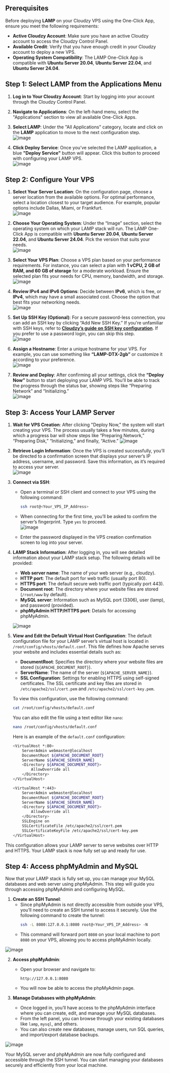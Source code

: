 ## Prerequisites

Before deploying **LAMP** on your Cloudzy VPS using the One-Click App, ensure you meet the following requirements:

- **Active Cloudzy Account**: Make sure you have an active Cloudzy account to access the Cloudzy Control Panel.
- **Available Credit**: Verify that you have enough credit in your Cloudzy account to deploy a new VPS.
- **Operating System Compatibility**: The LAMP One-Click App is compatible with **Ubuntu Server 20.04**, **Ubuntu Server 22.04**, and **Ubuntu Server 24.04**.

## Step 1: Select LAMP from the Applications Menu

1. **Log in to Your Cloudzy Account**: Start by logging into your account through the Cloudzy Control Panel.
   
2. **Navigate to Applications**: On the left-hand menu, select the "Applications" section to view all available One-Click Apps.  
   
4. **Select LAMP**: Under the "All Applications" category, locate and click on the **LAMP** application to move to the next configuration step.  
![image](https://github.com/user-attachments/assets/3196f4a1-4adf-41d1-84a7-4e901db749ba)

6. **Click Deploy Service**: Once you’ve selected the LAMP application, a blue **"Deploy Service"** button will appear. Click this button to proceed with configuring your LAMP VPS.  
![image](https://github.com/user-attachments/assets/fa4cc452-54af-48b6-b37f-c81bb3c953a9)

## Step 2: Configure Your VPS

1. **Select Your Server Location**: On the configuration page, choose a server location from the available options. For optimal performance, select a location closest to your target audience. For example, popular options include Dallas, Miami, or Frankfurt.  
   ![image](https://github.com/user-attachments/assets/f9551a4c-1c74-46c8-8852-334689f19ece)

2. **Choose Your Operating System**: Under the “Image” section, select the operating system on which your LAMP stack will run. The LAMP One-Click App is compatible with **Ubuntu Server 20.04**, **Ubuntu Server 22.04**, and **Ubuntu Server 24.04**. Pick the version that suits your needs.  
   ![image](https://github.com/user-attachments/assets/d17fd39e-a350-422e-a1b9-c57fe35bc614)

3. **Select Your VPS Plan**: Choose a VPS plan based on your performance requirements. For instance, you can select a plan with **1 vCPU, 2 GB of RAM, and 60 GB of storage** for a moderate workload. Ensure the selected plan fits your needs for CPU, memory, bandwidth, and storage.  
   ![image](https://github.com/user-attachments/assets/c8a70500-487f-414f-9ea0-6878c7e3ce0a)

4. **Review IPv4 and IPv6 Options**: Decide between **IPv6**, which is free, or **IPv4**, which may have a small associated cost. Choose the option that best fits your networking needs.  
   ![image](https://github.com/user-attachments/assets/95c9f9f2-7489-4785-b3f0-9ba6b9f8623f)

5. **Set Up SSH Key (Optional)**: For a secure password-less connection, you can add an SSH key by clicking “Add New SSH Key.” If you're unfamiliar with SSH keys, refer to **[Cloudzy’s guide on SSH key configuration](https://cloudzy.com/kb/linux/connection/)**. If you prefer to use a password login, you can skip this step.  
   ![image](https://github.com/user-attachments/assets/c9f10317-f948-483a-8360-014b4b13639a)


7. **Assign a Hostname**: Enter a unique hostname for your VPS. For example, you can use something like **“LAMP-DTX-2gb”** or customize it according to your preference.  
   ![image](https://github.com/user-attachments/assets/c04d56f4-d980-4960-b167-2dc595052e9f)

8. **Review and Deploy**: After confirming all your settings, click the **“Deploy Now”** button to start deploying your LAMP VPS. You’ll be able to track the progress through the status bar, showing steps like “Preparing Network” and “Initializing.”  
![image](https://github.com/user-attachments/assets/4eb3690c-6079-46ad-a9dd-da1a7b1eb0a3)

## Step 3: Access Your LAMP Server

1. **Wait for VPS Creation**: After clicking "Deploy Now," the system will start creating your VPS. The process usually takes a few minutes, during which a progress bar will show steps like “Preparing Network,” “Preparing Disk,” “Initializing,” and finally, “Active.”
![image](https://github.com/user-attachments/assets/55553e6b-f8ef-42ee-b77d-b63426ca3a0c)


2. **Retrieve Login Information**: Once the VPS is created successfully, you’ll be directed to a confirmation screen that displays your server’s IP address, username, and password. Save this information, as it’s required to access your server.  
![image](https://github.com/user-attachments/assets/edb11ff5-655e-457a-8217-8e4185491c0c)


3. **Connect via SSH**:
   - Open a terminal or SSH client and connect to your VPS using the following command:
     ```bash
     ssh root@<Your_VPS_IP_Address>
     ```
   - When connecting for the first time, you’ll be asked to confirm the server’s fingerprint. Type `yes` to proceed.  
     ![image](https://github.com/user-attachments/assets/83246ed3-c759-4260-8954-d6b19817b81f)

   
   - Enter the password displayed in the VPS creation confirmation screen to log into your server.

4. **LAMP Stack Information**: 
   After logging in, you will see detailed information about your LAMP stack setup. The following details will be provided:
   - **Web server name**: The name of your web server (e.g., cloudzy).
   - **HTTP port**: The default port for web traffic (usually port 80).
   - **HTTPS port**: The default secure web traffic port (typically port 443).
   - **Document root**: The directory where your website files are stored (`/root/www` by default).
   - **MySQL server**: Information such as MySQL port (3306), user (lamp), and password (provided).
   - **phpMyAdmin HTTP/HTTPS port**: Details for accessing phpMyAdmin.  

   ![image](https://github.com/user-attachments/assets/80ae76bb-9fa1-4379-95f5-7a97893ce88b)


5. **View and Edit the Default Virtual Host Configuration**:
   The default configuration file for your LAMP server’s virtual host is located in `/root/config/vhosts/default.conf`. This file defines how Apache serves your website and includes essential details such as:
   - **DocumentRoot**: Specifies the directory where your website files are stored (`${APACHE_DOCUMENT_ROOT}`).
   - **ServerName**: The name of the server (`${APACHE_SERVER_NAME}`).
   - **SSL Configuration**: Settings for enabling HTTPS using self-signed certificates. The SSL certificate and key files are stored in `/etc/apache2/ssl/cert.pem` and `/etc/apache2/ssl/cert-key.pem`.

   To view this configuration, use the following command:
   ```bash
   cat /root/config/vhosts/default.conf
   ```

   You can also edit the file using a text editor like `nano`:
   ```bash
   nano /root/config/vhosts/default.conf
   ```

   Here is an example of the `default.conf` configuration:
   ```bash
   <VirtualHost *:80>
       ServerAdmin webmaster@localhost
       DocumentRoot ${APACHE_DOCUMENT_ROOT}
       ServerName ${APACHE_SERVER_NAME}
       <Directory ${APACHE_DOCUMENT_ROOT}>
           AllowOverride all
       </Directory>
   </VirtualHost>

   <VirtualHost *:443>
       ServerAdmin webmaster@localhost
       DocumentRoot ${APACHE_DOCUMENT_ROOT}
       ServerName ${APACHE_SERVER_NAME}
       <Directory ${APACHE_DOCUMENT_ROOT}>
           AllowOverride all
       </Directory>
       SSLEngine on
       SSLCertificateFile /etc/apache2/ssl/cert.pem
       SSLCertificateKeyFile /etc/apache2/ssl/cert-key.pem
   </VirtualHost>
   ```

This configuration allows your LAMP server to serve websites over HTTP and HTTPS. Your LAMP stack is now fully set up and ready for use.

## Step 4: Access phpMyAdmin and MySQL

Now that your LAMP stack is fully set up, you can manage your MySQL databases and web server using phpMyAdmin. This step will guide you through accessing phpMyAdmin and configuring MySQL.

1. **Create an SSH Tunnel**:
   - Since phpMyAdmin is not directly accessible from outside your VPS, you’ll need to create an SSH tunnel to access it securely. Use the following command to create the tunnel:
     ```bash
     ssh -L 8080:127.0.0.1:8080 root@<Your_VPS_IP_Address> -N
     ```
   - This command will forward port `8080` on your local machine to port `8080` on your VPS, allowing you to access phpMyAdmin locally.  

![image](https://github.com/user-attachments/assets/9b487982-85be-415e-ac56-d08d90a42c46)



2. **Access phpMyAdmin**:
   - Open your browser and navigate to:
     ```
     http://127.0.0.1:8080
     ```
   - You will now be able to access the phpMyAdmin page.

3. **Manage Databases with phpMyAdmin**:
   - Once logged in, you’ll have access to the phpMyAdmin interface where you can create, edit, and manage your MySQL databases.
   - From the left panel, you can browse through your existing databases like `lamp`, `mysql`, and others.
   - You can also create new databases, manage users, run SQL queries, and import/export database backups.  

![image](https://github.com/user-attachments/assets/744fc004-6fb1-4914-908f-c85aa1b403e9)

Your MySQL server and phpMyAdmin are now fully configured and accessible through the SSH tunnel. You can start managing your databases securely and efficiently from your local machine.
